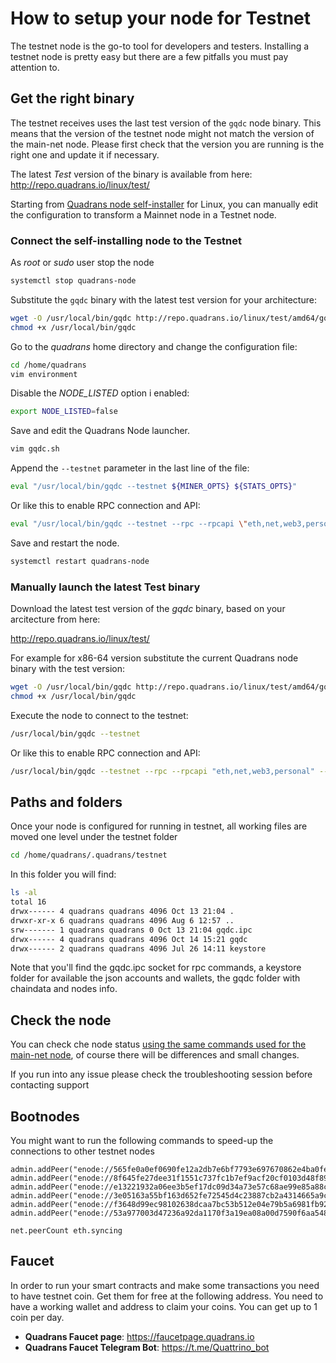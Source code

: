How to setup your node for Testnet 
==================================

The testnet node is the go-to tool for developers and testers. Installing a testnet node is pretty easy but there are a few pitfalls you must pay attention to.

## Get the right binary

The testnet receives uses the last test version of the `gqdc` node binary. This means that the version of the testnet node might not match the version of the main-net node. Please first check that the version you are running is the right one and update it if necessary.

The latest *Test* version of the binary is available from here: <http://repo.quadrans.io/linux/test/>

Starting from [Quadrans node self-installer](../installation/linux_x86-64) for Linux, you can manually edit the configuration to transform a Mainnet node in a Testnet node.

### Connect the self-installing node to the Testnet 

As *root* or *sudo* user stop the node

``` bash
systemctl stop quadrans-node
``` 

Substitute the `gqdc` binary with the latest test version for your architecture:

``` bash
wget -O /usr/local/bin/gqdc http://repo.quadrans.io/linux/test/amd64/gqdc
chmod +x /usr/local/bin/gqdc
``` 

Go to the *quadrans* home directory and change the configuration file:

``` bash
cd /home/quadrans
vim environment
``` 

Disable the *NODE\_LISTED* option i enabled:

``` bash
export NODE_LISTED=false
``` 

Save and edit the Quadrans Node launcher.

``` bash
vim gqdc.sh
``` 

Append the `--testnet` parameter in the last line of the file:

``` bash
eval "/usr/local/bin/gqdc --testnet ${MINER_OPTS} ${STATS_OPTS}"
``` 

Or like this to enable RPC connection and API:

``` bash
eval "/usr/local/bin/gqdc --testnet --rpc --rpcapi \"eth,net,web3,personal\" --rpccorsdomain \"*\" --rpcaddr \"IP_ADDRESS\" ${MINER_OPTS} ${STATS_OPTS}"
``` 

Save and restart the node.

``` bash
systemctl restart quadrans-node
``` 

### Manually launch the latest Test binary 

Download the latest test version of the *gqdc* binary, based on your arcitecture from here:

<http://repo.quadrans.io/linux/test/>

For example for x86-64 version substitute the current Quadrans node binary with the test version:

``` bash
wget -O /usr/local/bin/gqdc http://repo.quadrans.io/linux/test/amd64/gqdc
chmod +x /usr/local/bin/gqdc
``` 

Execute the node to connect to the testnet:

``` bash
/usr/local/bin/gqdc --testnet
``` 

Or like this to enable RPC connection and API:

``` bash
/usr/local/bin/gqdc --testnet --rpc --rpcapi "eth,net,web3,personal" --rpccorsdomain "*" --rpcaddr "IP_ADDRESS"
``` 

## Paths and folders

Once your node is configured for running in testnet, all working files are moved one level under the testnet folder

``` bash
cd /home/quadrans/.quadrans/testnet
``` 

In this folder you will find:

``` bash
ls -al
total 16
drwx------ 4 quadrans quadrans 4096 Oct 13 21:04 .
drwxr-xr-x 6 quadrans quadrans 4096 Aug 6 12:57 ..
srw------- 1 quadrans quadrans 0 Oct 13 21:04 gqdc.ipc
drwx------ 4 quadrans quadrans 4096 Oct 14 15:21 gqdc
drwx------ 2 quadrans quadrans 4096 Jul 26 14:11 keystore
```

Note that you'll find the gqdc.ipc socket for rpc commands, a keystore folder for available the json accounts and wallets, the gqdc folder with chaindata and nodes info.

## Check the node

You can check che node status [using the same commands used for the main-net node](node_status), of course there will be differences and small changes.

If you run into any issue please check the troubleshooting session before contacting support

## Bootnodes

You might want to run the following commands to speed-up the connections to other testnet nodes

``` 
admin.addPeer("enode://565fe0a0ef0690fe12a2db7e6bf7793e697670862e4ba0fe1c3ff6e067da39c1c8559572872fc85eb80cb16e9b3ddf61178e210eeb05f4e25439caadc3d539de\@40.74.72.56:57974");
admin.addPeer("enode://8f645fe27dee31f1551c737fc1b7ef9acf20cf0103d48f89b505de105b1ad16960220d52e9d69cb11e1a98cc576a56a2dda6724125fb69a3df29770e97235de2\@104.45.7.40:57772");
admin.addPeer("enode://e13221932a06ee3b5ef17dc09d34a73e57c68ae99e85a88ce0ef26b1909f0d0fecd884eececf4eda1978586b14b790c109c00729bdd26ab72547117db5ab29fb\@52.169.192.210:34452");
admin.addPeer("enode://3e05163a55bf163d652fe72545d4c23887cb2a4314665a9cebc9dd3b3d93f1e739439327d202abab559293a42a168c5400b87c56fa7371d8162f1eb25c6d7516\@52.167.132.30:28657");
admin.addPeer("enode://f3648d99ec98102638dcaa7bc53b512e04e79b5a6981fb9291c635f10c41a2a6ab5cccddbfe0689422d39c6b8cb7d7b2e1e4c4acf7182975a8cfb318a536e222\@40.68.62.19:54318");
admin.addPeer("enode://53a977003d47236a92da1170f3a19ea08a00d7590f6aa548b28fe22fb039cdb48a351709022980a4b0cc49f7cd931cfa4f83f628e90e5a27a09a04017efeaa2b\@35.184.244.152:49682");

net.peerCount eth.syncing
```

## Faucet

In order to run your smart contracts and make some transactions you need to have testnet coin. Get them for free at the following address. You need to have a working wallet and address to claim your coins. You can get up to 1 coin per day.

* **Quadrans Faucet page**: <https://faucetpage.quadrans.io>
* **Quadrans Faucet Telegram Bot**: <https://t.me/Quattrino_bot>